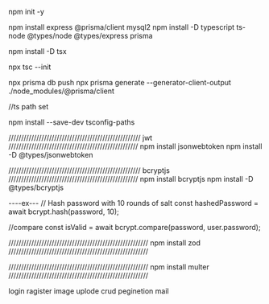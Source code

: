 npm init -y

npm install express @prisma/client mysql2
npm install -D typescript ts-node @types/node @types/express prisma

npm install -D tsx

npx tsc --init

npx prisma db push
npx prisma generate --generator-client-output ./node_modules/@prisma/client


//ts path set 

npm install --save-dev tsconfig-paths



////////////////////////////////////////////////////
jwt
///////////////////////////////////////////////////
npm install jsonwebtoken
npm install -D @types/jsonwebtoken




////////////////////////////////////////////////////
bcryptjs
///////////////////////////////////////////////////
npm install bcryptjs
npm install -D @types/bcryptjs

----ex---
// Hash password with 10 rounds of salt
const hashedPassword = await bcrypt.hash(password, 10);

//compare
const isValid = await bcrypt.compare(password, user.password);


///////////////////////////////////////////////////////
npm install zod
///////////////////////////////////////////////////////




///////////////////////////////////////////////////////
npm install multer
///////////////////////////////////////////////////////


login
ragister
image uplode 
crud
peginetion
mail